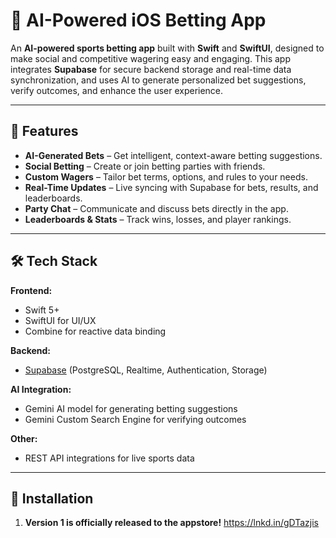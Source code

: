 # 🎯 AI-Powered iOS Betting App

An **AI-powered sports betting app** built with **Swift** and **SwiftUI**, designed to make social and competitive wagering easy and engaging. This app integrates **Supabase** for secure backend storage and real-time data synchronization, and uses AI to generate personalized bet suggestions, verify outcomes, and enhance the user experience.

---

## 🚀 Features

- **AI-Generated Bets** – Get intelligent, context-aware betting suggestions.
- **Social Betting** – Create or join betting parties with friends.
- **Custom Wagers** – Tailor bet terms, options, and rules to your needs.
- **Real-Time Updates** – Live syncing with Supabase for bets, results, and leaderboards.
- **Party Chat** – Communicate and discuss bets directly in the app.
- **Leaderboards & Stats** – Track wins, losses, and player rankings.

---

## 🛠️ Tech Stack

**Frontend:**
- Swift 5+
- SwiftUI for UI/UX
- Combine for reactive data binding

**Backend:**
- [Supabase](https://supabase.com/) (PostgreSQL, Realtime, Authentication, Storage)

**AI Integration:**
- Gemini AI model for generating betting suggestions
- Gemini Custom Search Engine for verifying outcomes

**Other:**
- REST API integrations for live sports data

---

## 📱 Installation

1. **Version 1 is officially released to the appstore!**
https://lnkd.in/gDTazjis


